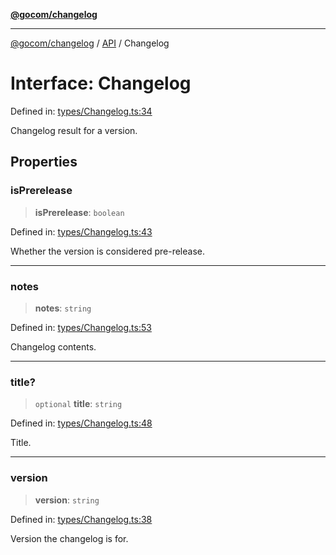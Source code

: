 [**@gocom/changelog**](../README.md)

***

[@gocom/changelog](../README.md) / [API](../Public/API.md) / Changelog

# Interface: Changelog

Defined in: [types/Changelog.ts:34](https://github.com/gocom/changelog/blob/6ecf3d82271243a19bf949b1b2aa8e1b05030346/src/types/Changelog.ts#L34)

Changelog result for a version.

## Properties

### isPrerelease

> **isPrerelease**: `boolean`

Defined in: [types/Changelog.ts:43](https://github.com/gocom/changelog/blob/6ecf3d82271243a19bf949b1b2aa8e1b05030346/src/types/Changelog.ts#L43)

Whether the version is considered pre-release.

***

### notes

> **notes**: `string`

Defined in: [types/Changelog.ts:53](https://github.com/gocom/changelog/blob/6ecf3d82271243a19bf949b1b2aa8e1b05030346/src/types/Changelog.ts#L53)

Changelog contents.

***

### title?

> `optional` **title**: `string`

Defined in: [types/Changelog.ts:48](https://github.com/gocom/changelog/blob/6ecf3d82271243a19bf949b1b2aa8e1b05030346/src/types/Changelog.ts#L48)

Title.

***

### version

> **version**: `string`

Defined in: [types/Changelog.ts:38](https://github.com/gocom/changelog/blob/6ecf3d82271243a19bf949b1b2aa8e1b05030346/src/types/Changelog.ts#L38)

Version the changelog is for.
